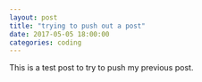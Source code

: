 ```yaml
---
layout: post
title: "trying to push out a post"
date: 2017-05-05 18:00:00
categories: coding
---
```


This is a test post to try to push my previous post.
